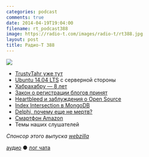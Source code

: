 ```yaml
---
categories: podcast
comments: true
date: 2014-04-19T19:04:00
filename: rt_podcast388
image: https://radio-t.com/images/radio-t/rt388.jpg
layout: post
title: Радио-Т 388
---
```


![](https://radio-t.com/images/radio-t/rt388.jpg)

* [TrustyTahr уже тут](https://wiki.ubuntu.com/TrustyTahr/ReleaseNotes)
* [Ubuntu 14.04 LTS](http://prsm.tc/UnoBZk) с серверной стороны
* [Хабрахабру — 8 лет](http://habrahabr.ru/company/tm/blog/219903/)
* [Закон о регистрации блогов принят](http://habrahabr.ru/post/219935/)
* [Heartbleed и заблуждения о Open Source](http://habrahabr.ru/post/219163/)
* [Index Intersection в MongoDB](https://jira.mongodb.org/browse/SERVER-3071)
* [Delphi, почему еще не мертв?](http://stevepeacocke.blogspot.com/2013/05/delphi-why-wont-it-just-die.html)
* [Смартфон Amazon](http://habrahabr.ru/post/219703/)
* Темы наших слушателей

_Спонсор этого выпуска [webzilla](http://radio-t.files.webzilla.com)_

[аудио](http://cdn.radio-t.com/rt_podcast388.mp3) ● [лог чата](http://chat.radio-t.com/logs/radio-t-388.html)
<audio src="http://cdn.radio-t.com/rt_podcast388.mp3" preload="none"></audio>
